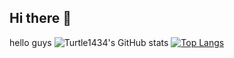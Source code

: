 ## Hi there 👋

hello guys
![Turtle1434's GitHub stats](https://github-readme-stats.vercel.app/api?username=Turtle1434&show_icons=true&theme=synthwave)
[![Top Langs](https://github-readme-stats.vercel.app/api/top-langs/?username=Turtle1434)](https://github.com/anuraghazra/github-readme-stats)
